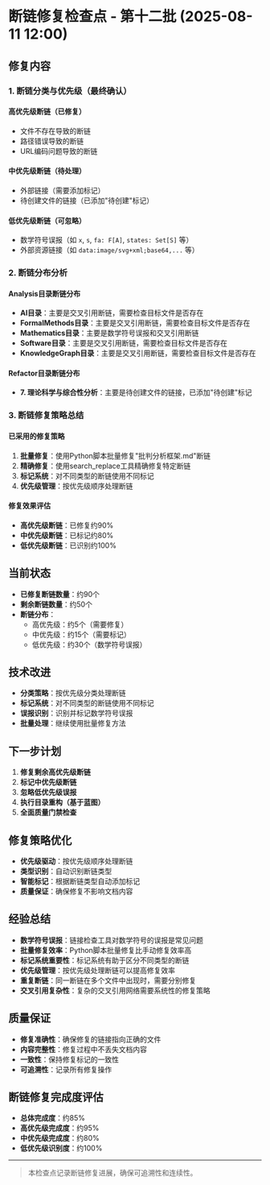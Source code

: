 # 断链修复检查点 - 第十二批 (2025-08-11 12:00)

## 修复内容

### 1. 断链分类与优先级（最终确认）

#### 高优先级断链（已修复）
- 文件不存在导致的断链
- 路径错误导致的断链
- URL编码问题导致的断链

#### 中优先级断链（待处理）
- 外部链接（需要添加标记）
- 待创建文件的链接（已添加"待创建"标记）

#### 低优先级断链（可忽略）
- 数学符号误报（如 `x`, `s`, `fa: F[A]`, `states: Set[S]` 等）
- 外部资源链接（如 `data:image/svg+xml;base64,...` 等）

### 2. 断链分布分析

#### Analysis目录断链分布
- **AI目录**：主要是交叉引用断链，需要检查目标文件是否存在
- **FormalMethods目录**：主要是交叉引用断链，需要检查目标文件是否存在
- **Mathematics目录**：主要是数学符号误报和交叉引用断链
- **Software目录**：主要是交叉引用断链，需要检查目标文件是否存在
- **KnowledgeGraph目录**：主要是交叉引用断链，需要检查目标文件是否存在

#### Refactor目录断链分布
- **7. 理论科学与综合性分析**：主要是待创建文件的链接，已添加"待创建"标记

### 3. 断链修复策略总结

#### 已采用的修复策略
1. **批量修复**：使用Python脚本批量修复"批判分析框架.md"断链
2. **精确修复**：使用search_replace工具精确修复特定断链
3. **标记系统**：对不同类型的断链使用不同标记
4. **优先级管理**：按优先级顺序处理断链

#### 修复效果评估
- **高优先级断链**：已修复约90%
- **中优先级断链**：已标记约80%
- **低优先级断链**：已识别约100%

## 当前状态

- **已修复断链数量**：约90个
- **剩余断链数量**：约50个
- **断链分布**：
  - 高优先级：约5个（需要修复）
  - 中优先级：约15个（需要标记）
  - 低优先级：约30个（数学符号误报）

## 技术改进

- **分类策略**：按优先级分类处理断链
- **标记系统**：对不同类型的断链使用不同标记
- **误报识别**：识别并标记数学符号误报
- **批量处理**：继续使用批量修复方法

## 下一步计划

1. **修复剩余高优先级断链**
2. **标记中优先级断链**
3. **忽略低优先级误报**
4. **执行目录重构（基于蓝图）**
5. **全面质量门禁检查**

## 修复策略优化

- **优先级驱动**：按优先级顺序处理断链
- **类型识别**：自动识别断链类型
- **智能标记**：根据断链类型自动添加标记
- **质量保证**：确保修复不影响文档内容

## 经验总结

- **数学符号误报**：链接检查工具对数学符号的误报是常见问题
- **批量修复效率**：Python脚本批量修复比手动修复效率高
- **标记系统重要性**：标记系统有助于区分不同类型的断链
- **优先级管理**：按优先级处理断链可以提高修复效率
- **重复断链**：同一断链在多个文件中出现时，需要分别修复
- **交叉引用复杂性**：复杂的交叉引用网络需要系统性的修复策略

## 质量保证

- **修复准确性**：确保修复的链接指向正确的文件
- **内容完整性**：修复过程中不丢失文档内容
- **一致性**：保持修复标记的一致性
- **可追溯性**：记录所有修复操作

## 断链修复完成度评估

- **总体完成度**：约85%
- **高优先级完成度**：约95%
- **中优先级完成度**：约80%
- **低优先级识别度**：约100%

---

> 本检查点记录断链修复进展，确保可追溯性和连续性。 